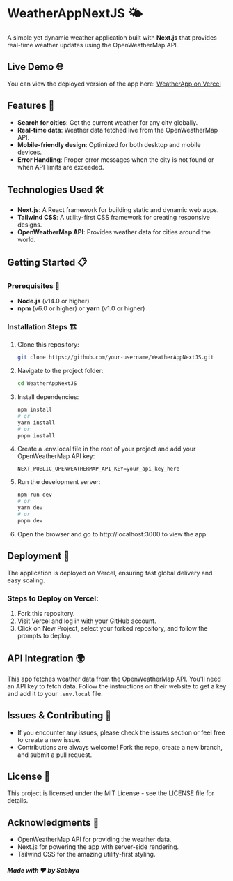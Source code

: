 # WeatherAppNextJS 🌤️

A simple yet dynamic weather application built with **Next.js** that provides real-time weather updates using the OpenWeatherMap API.

## Live Demo 🌐

You can view the deployed version of the app here: [WeatherApp on Vercel](https://weather-app-next-js-tan.vercel.app/)

## Features 🚀

- **Search for cities**: Get the current weather for any city globally.
- **Real-time data**: Weather data fetched live from the OpenWeatherMap API.
- **Mobile-friendly design**: Optimized for both desktop and mobile devices.
- **Error Handling**: Proper error messages when the city is not found or when API limits are exceeded.

## Technologies Used 🛠️

- **Next.js**: A React framework for building static and dynamic web apps.
- **Tailwind CSS**: A utility-first CSS framework for creating responsive designs.
- **OpenWeatherMap API**: Provides weather data for cities around the world.

## Getting Started 📋

### Prerequisites 🔑

- **Node.js** (v14.0 or higher)
- **npm** (v6.0 or higher) or **yarn** (v1.0 or higher)

### Installation Steps 🏗️

1. Clone this repository:
   ```bash
   git clone https://github.com/your-username/WeatherAppNextJS.git
2. Navigate to the project folder:
    ```bash
    cd WeatherAppNextJS
3. Install dependencies:
    ```bash
    npm install
    # or
    yarn install
    # or
    pnpm install
4. Create a .env.local file in the root of your project and add your OpenWeatherMap API key:

    ```plaintext
    NEXT_PUBLIC_OPENWEATHERMAP_API_KEY=your_api_key_here
5. Run the development server:
    ```bash
    npm run dev
    # or
    yarn dev
    # or
    pnpm dev
6. Open the browser and go to http://localhost:3000 to view the app.

## Deployment 🚀
The application is deployed on Vercel, ensuring fast global delivery and easy scaling.

### Steps to Deploy on Vercel:
1. Fork this repository.
2. Visit Vercel and log in with your GitHub account.
3. Click on New Project, select your forked repository, and follow the prompts to deploy.

## API Integration 🌍
This app fetches weather data from the OpenWeatherMap API. You'll need an API key to fetch data. Follow the instructions on their website to get a key and add it to your <code>.env.local</code> file.

## Issues & Contributing 🤝
- If you encounter any issues, please check the issues section or feel free to create a new issue.
- Contributions are always welcome! Fork the repo, create a new branch, and submit a pull request.
## License 📜
This project is licensed under the MIT License - see the LICENSE file for details.

## Acknowledgments 🙏
- OpenWeatherMap API for providing the weather data.
- Next.js for powering the app with server-side rendering.
- Tailwind CSS for the amazing utility-first styling.

#### _Made with ❤️ by Sabhya_

